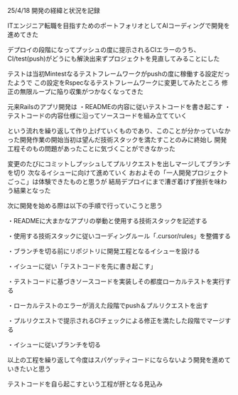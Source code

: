 25/4/18 開発の経緯と状況を記録

 ITエンジニア転職を目指すためのポートフォリオとしてAIコーディングで開発を進めてきた

 デプロイの段階になってプッシュの度に提示されるCIエラーのうち、CI/test(push)がどうにも解決出来ずプロジェクトを見直してみることにした

 テストは当初Mintestなるテストフレームワークがpushの度に稼働する設定だったようで
 この設定をRspecなるテストフレームワークに変更してみたところ
 修正の無限ループに陥り収集がつかなくなってきた

 元来Railsのアプリ開発は
 ・READMEの内容に従いテストコードを書き起こす
 ・テストコードの内容仕様に沿ってソースコードを組み立てていく

という流れを繰り返して作り上げていくものであり、このことが分かっていなかった開発作業の開始当初は望んだ技術スタックを満たすことのみに終始し
開発工程そのもの問題があったことに気づくことができなかった

変更のたびにコミットしプッシュしてプルリクエストを出しマージしてブランチを切り
次なるイシューに向けて進めていく
おおよその「一人開発プロジェクトごっこ」は体験できたものと思うが
結局デプロイにまで漕ぎ着けず挫折を味わう結果となった

次に開発を始める際は以下の手順で行っていこうと思う

・READMEに大まかなアプリの挙動と使用する技術スタックを記述する

・使用する技術スタックに従いコーディングルール「.cursor/rules」を整備する

・ブランチを切る前にリポジトリに開発工程となるイシューを設ける

・イシューに従い「テストコードを先に書き起こす」

・テストコードに基づきソースコードを実装しその都度ローカルテストを実行する

・ローカルテストのエラーが消えた段階でpush＆プルリクエストを出す

・プルリクエストで提示されるCIチェックによる修正を満たした段階でマージする

・イシューに従いブランチを切る

以上の工程を繰り返して今度はスパゲッティコードにならないよう開発を進めていきたいと思う

テストコードを自ら起こすという工程が肝となる見込み